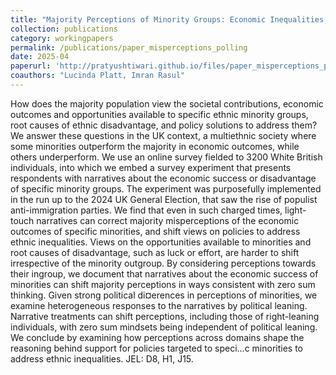 ```yaml
---
title: "Majority Perceptions of Minority Groups: Economic Inequalities, Their Causes, and Policy Solutions"
collection: publications
category: workingpapers
permalink: /publications/paper_misperceptions_polling
date: 2025-04
paperurl: 'http://pratyushtiwari.github.io/files/paper_misperceptions_polling.pdf'
coauthors: "Lucinda Platt, Imran Rasul"
---
```

How does the majority population view the societal contributions, economic outcomes and opportunities available to specific ethnic minority groups, root causes of ethnic disadvantage, and policy solutions to address them? We answer these questions in the UK context, a multiethnic society where some minorities outperform the majority in economic outcomes, while others underperform. We use an online survey fielded to 3200 White British individuals, into which we embed a survey experiment that presents respondents with narratives about the economic success or disadvantage of specific minority groups. The experiment was purposefully implemented in the run up to the 2024 UK General Election, that saw the rise of populist anti-immigration parties. We find that even in such charged times, light-touch narratives can correct majority misperceptions of the economic outcomes of specific minorities, and shift views on policies to address ethnic inequalities. Views on the opportunities available to minorities and root causes of disadvantage, such as luck or effort, are harder to shift irrespective of the minority outgroup. By considering perceptions towards their ingroup, we document that narratives about the economic success of minorities can shift majority perceptions in ways consistent with zero sum thinking. Given strong political di¤erences in perceptions of minorities, we examine heterogeneous responses to the narratives by political leaning. Narrative treatments can shift perceptions, including those of right-leaning individuals, with zero sum mindsets being independent of political leaning. We conclude by examining how perceptions across domains shape the reasoning behind support for policies targeted to speci…c minorities to address ethnic inequalities. JEL: D8, H1, J15.
